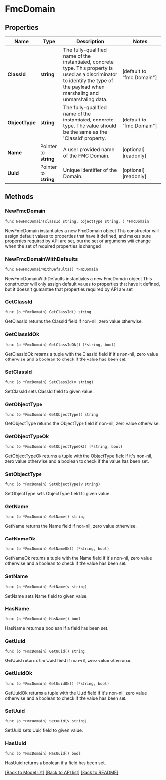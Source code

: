 # FmcDomain

## Properties

Name | Type | Description | Notes
------------ | ------------- | ------------- | -------------
**ClassId** | **string** | The fully-qualified name of the instantiated, concrete type. This property is used as a discriminator to identify the type of the payload when marshaling and unmarshaling data. | [default to "fmc.Domain"]
**ObjectType** | **string** | The fully-qualified name of the instantiated, concrete type. The value should be the same as the &#39;ClassId&#39; property. | [default to "fmc.Domain"]
**Name** | Pointer to **string** | A user provided name of the FMC Domain. | [optional] [readonly] 
**Uuid** | Pointer to **string** | Unique Identifier of the Domain. | [optional] [readonly] 

## Methods

### NewFmcDomain

`func NewFmcDomain(classId string, objectType string, ) *FmcDomain`

NewFmcDomain instantiates a new FmcDomain object
This constructor will assign default values to properties that have it defined,
and makes sure properties required by API are set, but the set of arguments
will change when the set of required properties is changed

### NewFmcDomainWithDefaults

`func NewFmcDomainWithDefaults() *FmcDomain`

NewFmcDomainWithDefaults instantiates a new FmcDomain object
This constructor will only assign default values to properties that have it defined,
but it doesn't guarantee that properties required by API are set

### GetClassId

`func (o *FmcDomain) GetClassId() string`

GetClassId returns the ClassId field if non-nil, zero value otherwise.

### GetClassIdOk

`func (o *FmcDomain) GetClassIdOk() (*string, bool)`

GetClassIdOk returns a tuple with the ClassId field if it's non-nil, zero value otherwise
and a boolean to check if the value has been set.

### SetClassId

`func (o *FmcDomain) SetClassId(v string)`

SetClassId sets ClassId field to given value.


### GetObjectType

`func (o *FmcDomain) GetObjectType() string`

GetObjectType returns the ObjectType field if non-nil, zero value otherwise.

### GetObjectTypeOk

`func (o *FmcDomain) GetObjectTypeOk() (*string, bool)`

GetObjectTypeOk returns a tuple with the ObjectType field if it's non-nil, zero value otherwise
and a boolean to check if the value has been set.

### SetObjectType

`func (o *FmcDomain) SetObjectType(v string)`

SetObjectType sets ObjectType field to given value.


### GetName

`func (o *FmcDomain) GetName() string`

GetName returns the Name field if non-nil, zero value otherwise.

### GetNameOk

`func (o *FmcDomain) GetNameOk() (*string, bool)`

GetNameOk returns a tuple with the Name field if it's non-nil, zero value otherwise
and a boolean to check if the value has been set.

### SetName

`func (o *FmcDomain) SetName(v string)`

SetName sets Name field to given value.

### HasName

`func (o *FmcDomain) HasName() bool`

HasName returns a boolean if a field has been set.

### GetUuid

`func (o *FmcDomain) GetUuid() string`

GetUuid returns the Uuid field if non-nil, zero value otherwise.

### GetUuidOk

`func (o *FmcDomain) GetUuidOk() (*string, bool)`

GetUuidOk returns a tuple with the Uuid field if it's non-nil, zero value otherwise
and a boolean to check if the value has been set.

### SetUuid

`func (o *FmcDomain) SetUuid(v string)`

SetUuid sets Uuid field to given value.

### HasUuid

`func (o *FmcDomain) HasUuid() bool`

HasUuid returns a boolean if a field has been set.


[[Back to Model list]](../README.md#documentation-for-models) [[Back to API list]](../README.md#documentation-for-api-endpoints) [[Back to README]](../README.md)


